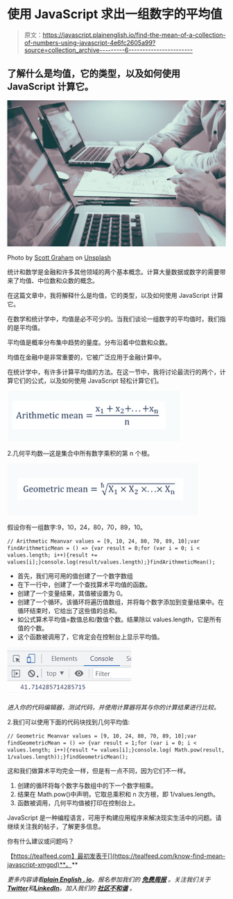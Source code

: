 # 使用 JavaScript 求出一组数字的平均值

> 原文：<https://javascript.plainenglish.io/find-the-mean-of-a-collection-of-numbers-using-javascript-4e6fc2605a99?source=collection_archive---------6----------------------->

## 了解什么是均值，它的类型，以及如何使用 JavaScript 计算它。

![](img/84c08ed649c2bf919c8ad68edf05620f.png)

Photo by [Scott Graham](https://unsplash.com/@homajob?utm_source=medium&utm_medium=referral) on [Unsplash](https://unsplash.com?utm_source=medium&utm_medium=referral)

统计和数学是金融和许多其他领域的两个基本概念。计算大量数据或数字的需要带来了均值、中位数和众数的概念。

在这篇文章中，我将解释什么是均值，它的类型，以及如何使用 JavaScript 计算它。

在数学和统计学中，均值是必不可少的。当我们谈论一组数字的平均值时，我们指的是平均值。

平均值是概率分布集中趋势的量度。分布沿着中位数和众数。

均值在金融中是非常重要的，它被广泛应用于金融计算中。

在统计学中，有许多计算平均值的方法。在这一节中，我将讨论最流行的两个，计算它们的公式，以及如何使用 JavaScript 轻松计算它们。

![](img/5c1ddd41f7a32366b49d55b9fd90c9ba.png)

2.几何平均数—这是集合中所有数字乘积的第 n 个根。

![](img/f7a4258f84f4224cd95f8d20a17d9684.png)

假设你有一组数字:9，10，24，80，70，89，10。

```
// Arithmetic Meanvar values = [9, 10, 24, 80, 70, 89, 10];var findArithmeticMean = () => {var result = 0;for (var i = 0; i < values.length; i++){result += values[i];}console.log(result/values.length);}findArithmeticMean();
```

*   首先，我们用可用的值创建了一个数字数组
*   在下一行中，创建了一个查找算术平均值的函数。
*   创建了一个变量结果，其值被设置为 0。
*   创建了一个循环。该循环将遍历值数组，并将每个数字添加到变量结果中。在循环结束时，它给出了这些值的总和。
*   如公式算术平均值=数值总和/数值个数。结果除以 values.length，它是所有值的个数。
*   这个函数被调用了，它肯定会在控制台上显示平均值。

![](img/b702de0493bcbaee403e821798f3c493.png)

*进入你的代码编辑器，测试代码，并使用计算器将其与你的计算结果进行比较。*

2.我们可以使用下面的代码块找到几何平均值:

```
// Geometric Meanvar values = [9, 10, 24, 80, 70, 89, 10];var findGeometricMean = () => {var result = 1;for (var i = 0; i < values.length; i++){result *= values[i];}console.log( Math.pow(result, 1/values.length));}findGeometricMean();
```

这和我们做算术平均完全一样，但是有一点不同，因为它们不一样。

1.  创建的循环将每个数字与数组中的下一个数字相乘。
2.  结果在 Math.pow()中声明，它取总乘积和 n 次方根，即 1/values.length。
3.  函数被调用，几何平均值被打印在控制台上。

JavaScript 是一种编程语言，可用于构建应用程序来解决现实生活中的问题。请继续关注我的帖子，了解更多信息。

你有什么建议或问题吗？

【https://tealfeed.com】最初发表于[](https://tealfeed.com/know-find-mean-javascript-xmgpd)**。**

**更多内容请看*[***plain English . io***](https://plainenglish.io/)*。报名参加我们的* [***免费周报***](http://newsletter.plainenglish.io/) *。关注我们关于*[***Twitter***](https://twitter.com/inPlainEngHQ)*和*[***LinkedIn***](https://www.linkedin.com/company/inplainenglish/)*。加入我们的* [***社区不和谐***](https://discord.gg/GtDtUAvyhW) *。**